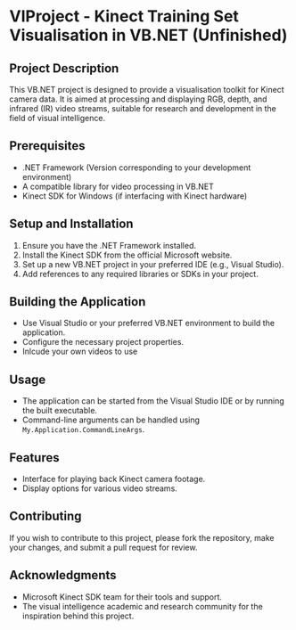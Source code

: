 # VIProject - Kinect Training Set Visualisation in VB.NET (Unfinished)

## Project Description
This VB.NET project is designed to provide a visualisation toolkit for Kinect camera data. It is aimed at processing and displaying RGB, depth, and infrared (IR) video streams, suitable for research and development in the field of visual intelligence.

## Prerequisites
- .NET Framework (Version corresponding to your development environment)
- A compatible library for video processing in VB.NET
- Kinect SDK for Windows (if interfacing with Kinect hardware)

## Setup and Installation
1. Ensure you have the .NET Framework installed.
2. Install the Kinect SDK from the official Microsoft website.
3. Set up a new VB.NET project in your preferred IDE (e.g., Visual Studio).
4. Add references to any required libraries or SDKs in your project.

## Building the Application
- Use Visual Studio or your preferred VB.NET environment to build the application.
- Configure the necessary project properties.
- Inlcude your own videos to use 

## Usage
- The application can be started from the Visual Studio IDE or by running the built executable.
- Command-line arguments can be handled using `My.Application.CommandLineArgs`.

## Features
- Interface for playing back Kinect camera footage.
- Display options for various video streams.

## Contributing
If you wish to contribute to this project, please fork the repository, make your changes, and submit a pull request for review.

## Acknowledgments
- Microsoft Kinect SDK team for their tools and support.
- The visual intelligence academic and research community for the inspiration behind this project.


